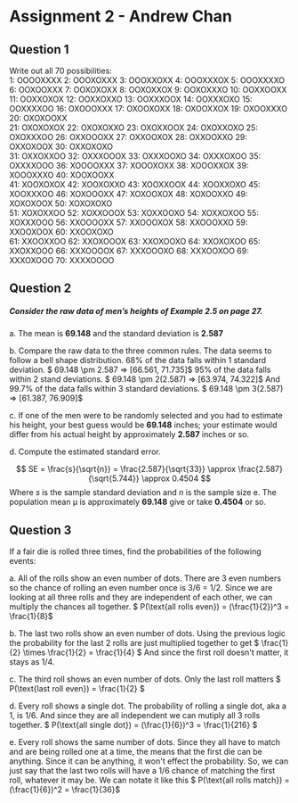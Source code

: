 # Assignment 2 - Andrew Chan
## Question 1

Write out all 70 possibilities:  
1: OOOOXXXX
2: OOOXOXXX
3: OOOXXOXX
4: OOOXXXOX
5: OOOXXXXO
6: OOXOOXXX
7: OOXOXOXX
8: OOXOXXOX
9: OOXOXXXO
10: OOXXOOXX  
11: OOXXOXOX
12: OOXXOXXO
13: OOXXXOOX
14: OOXXXOXO
15: OOXXXXOO
16: OXOOOXXX
17: OXOOXOXX
18: OXOOXXOX
19: OXOOXXXO
20: OXOXOOXX  
21: OXOXOXOX
22: OXOXOXXO
23: OXOXXOOX
24: OXOXXOXO
25: OXOXXXOO
26: OXXOOOXX
27: OXXOOXOX
28: OXXOOXXO
29: OXXOXOOX
30: OXXOXOXO  
31: OXXOXXOO
32: OXXXOOOX
33: OXXXOOXO
34: OXXXOXOO
35: OXXXXOOO
36: XOOOOXXX
37: XOOOXOXX
38: XOOOXXOX
39: XOOOXXXO
40: XOOXOOXX  
41: XOOXOXOX
42: XOOXOXXO
43: XOOXXOOX
44: XOOXXOXO
45: XOOXXXOO
46: XOXOOOXX
47: XOXOOXOX
48: XOXOOXXO
49: XOXOXOOX
50: XOXOXOXO  
51: XOXOXXOO
52: XOXXOOOX
53: XOXXOOXO
54: XOXXOXOO
55: XOXXXOOO
56: XXOOOOXX
57: XXOOOXOX
58: XXOOOXXO
59: XXOOXOOX
60: XXOOXOXO  
61: XXOOXXOO
62: XXOXOOOX
63: XXOXOOXO
64: XXOXOXOO
65: XXOXXOOO
66: XXXOOOOX
67: XXXOOOXO
68: XXXOOXOO
69: XXXOXOOO
70: XXXXOOOO

## Question 2
##### Consider the raw data of men’s heights of Example 2.5 on page 27.

a. The mean is **69.148** and the standard deviation is **2.587**

b. Compare the raw data to the three common rules.
The data seems to follow a bell shape distribution. 
68% of the data falls within 1 standard deviation. 
$ 69.148 \pm 2.587 => [66.561, 71.735]$ 
95% of the data falls within 2 stand deviations. 
$ 69.148 \pm 2(2.587) => [63.974, 74.322]$ 
And 99.7% of the data falls within 3 standard deviations. 
$ 69.148 \pm 3(2.587) => [61.387, 76.909]$

c. If one of the men were to be randomly selected and you had to estimate his height, your best guess would be **69.148** inches; your estimate would differ from his actual height by approximately **2.587** inches or so.

d. Compute the estimated standard error.

$$
SE = \frac{s}{\sqrt{n}} = \frac{2.587}{\sqrt{33}} \approx \frac{2.587}{\sqrt{5.744}} \approx 0.4504
$$
Where $s$ is the sample standard deviation and $n$ is the sample size
e. The population mean μ is approximately **69.148** give or take **0.4504** or so.

## Question 3
If a fair die is rolled three times, find the probabilities of the following events:

a. All of the rolls show an even number of dots.
There are 3 even numbers so the chance of rolling an even number once is 3/6 = 1/2. Since we are looking at all three rolls and they are independent of each other, we can multiply the chances all together. 
$ P(\text{all rolls even}) = (\frac{1}{2})^3 = \frac{1}{8}$

b. The last two rolls show an even number of dots.
Using the previous logic the probability for the last 2 rolls are just multiplied together to get
$ \frac{1}{2} \times \frac{1}{2} = \frac{1}{4} $
And since the first roll doesn't matter, it stays as 1/4.

c. The third roll shows an even number of dots.
Only the last roll matters
$ P(\text{last roll even}) = \frac{1}{2} $

d. Every roll shows a single dot.
The probability of rolling a single dot, aka a 1, is 1/6. And since they are all independent we can mutiply all 3 rolls together.
$ P(\text{all single dot}) = (\frac{1}{6})^3 = \frac{1}{216} $

e. Every roll shows the same number of dots.
Since they all have to match and are being rolled one at a time, the means that the first die can be anything. Since it can be anything, it won't effect the probability. So, we can just say that the last two rolls will have a 1/6 chance of matching the first roll, whatever it may be. We can notate it like this
$ P(\text{all rolls match}) = (\frac{1}{6})^2 = \frac{1}{36}$